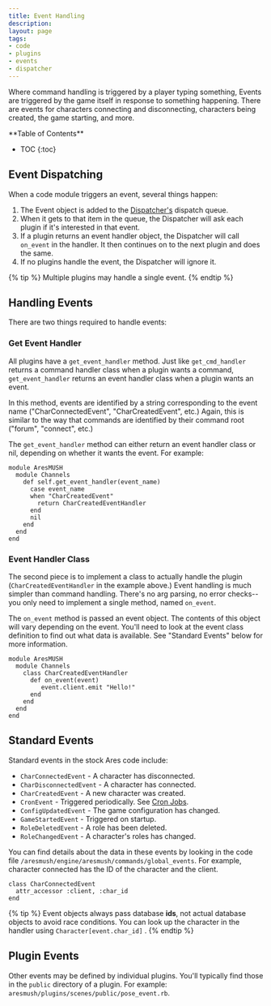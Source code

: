 ```yaml
---
title: Event Handling
description: 
layout: page
tags:
- code
- plugins
- events
- dispatcher
---
```


Where command handling is triggered by a player typing something, Events are triggered by the game itself in response to something happening.  There are events for characters connecting and disconnecting, characters being created, the game starting, and more.

<div id="inline_toc" markdown="1">
**Table of Contents**

* TOC
{:toc}
</div>

## Event Dispatching

When a code module triggers an event, several things happen:

1. The Event object is added to the [Dispatcher's](/tutorials/code/dispatcher.html) dispatch queue.  
2. When it gets to that item in the queue, the Dispatcher will ask each plugin if it's interested in that event.  
3. If a plugin returns an event handler object, the Dispatcher will call `on_event` in the handler.  It then continues on to the next plugin and does the same.
4. If no plugins handle the event, the Dispatcher will ignore it.

{% tip %} 
Multiple plugins may handle a single event.
{% endtip %}

## Handling Events

There are two things required to handle events:

### Get Event Handler

All plugins have a `get_event_handler` method.  Just like `get_cmd_handler` returns a command handler class when a plugin wants a command, `get_event_handler` returns an event handler class when a plugin wants an event.

In this method, events are identified by a string corresponding to the event name ("CharConnectedEvent", "CharCreatedEvent", etc.)  Again, this is similar to the way that commands are identified by their command root ("forum", "connect", etc.)

The `get_event_handler` method can either return an event handler class or nil, depending on whether it wants the event.  For example:

    module AresMUSH
      module Channels
        def self.get_event_handler(event_name) 
          case event_name
          when "CharCreatedEvent"
            return CharCreatedEventHandler
          end
          nil
        end
      end
    end

### Event Handler Class

The second piece is to implement a class to actually handle the plugin (`CharCreatedEventHandler` in the example above.)  Event handling is much simpler than command handling.  There's no arg parsing, no error checks--you only need to implement a single method, named `on_event`.

The `on_event` method is passed an event object.  The contents of this object will vary depending on the event.  You'll need to look at the event class definition to find out what data is available.  See "Standard Events" below for more information.

    module AresMUSH
      module Channels
        class CharCreatedEventHandler
          def on_event(event)
             event.client.emit "Hello!"
          end
        end
      end
    end

## Standard Events

Standard events in the stock Ares code include:

* `CharConnectedEvent` - A character has disconnected.
* `CharDisconnectedEvent` - A character has connected.
* `CharCreatedEvent` - A new character was created.
* `CronEvent` - Triggered periodically.  See [Cron Jobs](/tutorials/code/cron.html).
* `ConfigUpdatedEvent` - The game configuration has changed.
* `GameStartedEvent` - Triggered on startup.
* `RoleDeletedEvent` - A role has been deleted. 
* `RoleChangedEvent` - A character's roles has changed.

You can find details about the data in these events by looking in the code file `/aresmush/engine/aresmush/commands/global_events`.  For example, character connected has the ID of the character and the client.

    class CharConnectedEvent
      attr_accessor :client, :char_id
    end

{% tip %} 
Event objects always pass database **ids**, not actual database objects to avoid race conditions.  You can look up the character in the handler using  `Character[event.char_id]` .
{% endtip %}

## Plugin Events

Other events may be defined by individual plugins. You'll typically find those in the `public` directory of a plugin.  For example: `aresmush/plugins/scenes/public/pose_event.rb`.
